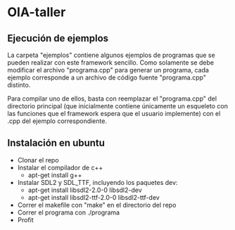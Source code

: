 # OIA-taller
## Ejecución de ejemplos

La carpeta "ejemplos" contiene algunos ejemplos de programas que se pueden realizar con este framework sencillo. Como solamente se debe modificar el archivo "programa.cpp" para generar un programa, cada ejemplo corresponde a un archivo de código fuente "programa.cpp" distinto.

Para compilar uno de ellos, basta con reemplazar el "programa.cpp" del directorio principal (que inicialmente contiene únicamente un esqueleto con las funciones que el framework espera que el usuario implemente) con el .cpp del ejemplo correspondiente.

## Instalación en ubuntu

* Clonar el repo
* Instalar el compilador de c++
    - apt-get install g++
* Instalar SDL2 y SDL_TTF, incluyendo los paquetes dev:
    - apt-get install libsdl2-2.0-0 libsdl2-dev
    - apt-get install libsdl2-ttf-2.0-0 libsdl2-ttf-dev
* Correr el makefile con "make" en el directorio del repo
* Correr el programa con ./programa
* Profit
